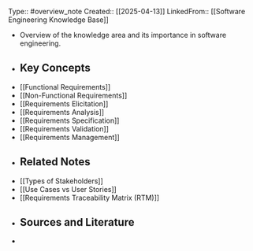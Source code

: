 Type:: #overview_note
Created:: [[2025-04-13]]
LinkedFrom:: [[Software Engineering Knowledge Base]]

- Overview of the knowledge area and its importance in software engineering.
- ## Key Concepts
- [[Functional Requirements]]
- [[Non-Functional Requirements]]
- [[Requirements Elicitation]]
- [[Requirements Analysis]]
- [[Requirements Specification]]
- [[Requirements Validation]]
- [[Requirements Management]]
- ## Related Notes
- [[Types of Stakeholders]]
- [[Use Cases vs User Stories]]
- [[Requirements Traceability Matrix (RTM)]]
- ## Sources and Literature
-